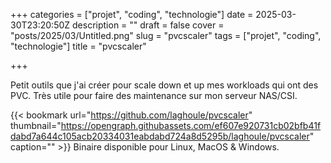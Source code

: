 +++
categories = ["projet", "coding", "technologie"]
date = 2025-03-30T23:20:50Z
description = ""
draft = false
cover = "posts/2025/03/Untitled.png"
slug = "pvcscaler"
tags = ["projet", "coding", "technologie"]
title = "pvcscaler"

+++

Petit outils que j'ai créer pour scale down et up mes workloads qui ont des PVC. Très utile pour faire des maintenance sur mon serveur NAS/CSI.

{{< bookmark url="https://github.com/laghoule/pvcscaler" thumbnail="https://opengraph.githubassets.com/ef607e920731cb02bfb41fdabd7a644c105acb20334031eabdabd724a8d5295b/laghoule/pvcscaler" caption="" >}}
Binaire disponible pour Linux, MacOS & Windows.
